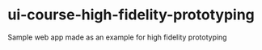 # ui-course-high-fidelity-prototyping

Sample web app made as an example for high fidelity prototyping
